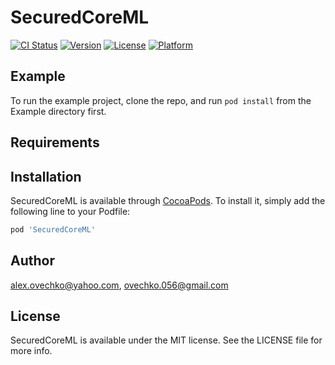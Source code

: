 # SecuredCoreML

[![CI Status](https://img.shields.io/travis/alex.ovechko@yahoo.com/SecuredCoreML.svg?style=flat)](https://travis-ci.org/alex.ovechko@yahoo.com/SecuredCoreML)
[![Version](https://img.shields.io/cocoapods/v/SecuredCoreML.svg?style=flat)](https://cocoapods.org/pods/SecuredCoreML)
[![License](https://img.shields.io/cocoapods/l/SecuredCoreML.svg?style=flat)](https://cocoapods.org/pods/SecuredCoreML)
[![Platform](https://img.shields.io/cocoapods/p/SecuredCoreML.svg?style=flat)](https://cocoapods.org/pods/SecuredCoreML)

## Example

To run the example project, clone the repo, and run `pod install` from the Example directory first.

## Requirements

## Installation

SecuredCoreML is available through [CocoaPods](https://cocoapods.org). To install
it, simply add the following line to your Podfile:

```ruby
pod 'SecuredCoreML'
```

## Author

alex.ovechko@yahoo.com, ovechko.056@gmail.com

## License

SecuredCoreML is available under the MIT license. See the LICENSE file for more info.
